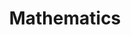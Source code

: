 ---
layout: toctree
title: Mathematics
permalink: /blogs/maths/
parent: /blogs/

previewchild: true
enumerategrandchild: true
previewgrandchild: true
---